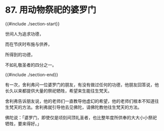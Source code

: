 # 87. 用动物祭祀的婆罗门
{{#include ./section-start}}

世间人为追求功德，

而在节庆时布施与供养，

所得到的功德，

不如礼敬圣者的四分之一。

{{#include ./section-end}}

有一次，舍利弗问一位婆罗门的朋友，有没有做过任何的功德，他朋友回答说，他长久以来都提供大量的祭祀牺牲，希望来生能往生梵天。

舍利弗告诉朋友说，他的老师们一直教导他虚幻的希望，他的老师们根本不知道往生梵天的方法。舍利弗就引导他去见佛陀，请佛陀教他往生梵天的方法。

佛陀说：「婆罗门，即使仅是顷刻间顶礼圣者，也比整年度所供奉的大大小小祭祀牺牲，要来得好。」

